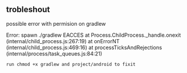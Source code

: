 ## trobleshout

possible error with permision on gradlew

Error: spawn ./gradlew EACCES
    at Process.ChildProcess._handle.onexit (internal/child_process.js:267:19)
    at onErrorNT (internal/child_process.js:469:16)
    at processTicksAndRejections (internal/process/task_queues.js:84:21)


    run chmod +x gradlew and project/android to fixit